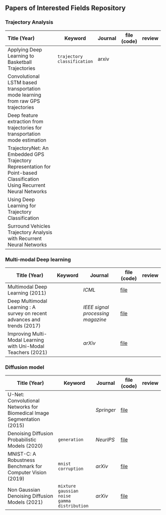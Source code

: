 ## Papers of Interested Fields Repository



### Trajectory Analysis

| Title (Year)                                                 | Keyword                             | Journal | file (code) | review |
| :----------------------------------------------------------- | ----------------------------------- | ------- | ----------- | ------ |
| Applying Deep Learning to Basketball Trajectories            | `trajectory` <br />`classification` | arxiv   |             |        |
| Convolutional LSTM based transportation mode learning from raw GPS trajectories |                                     |         |             |        |
| Deep feature extraction from trajectories for transportation mode estimation |                                     |         |             |        |
| TrajectoryNet: An Embedded GPS Trajectory Representation for Point-based Classification Using Recurrent Neural Networks |                                     |         |             |        |
| Using Deep Learning for Trajectory Classification            |                                     |         |             |        |
| Surround Vehicles Trajectory Analysis with Recurrent Neural Networks |                                     |         |             |        |



### Multi-modal Deep learning

| Title (Year)                                                 | Keyword | Journal                           | file (code)                      | review |
| ------------------------------------------------------------ | ------- | --------------------------------- | -------------------------------- | ------ |
| Multimodal Deep Learning (2011)                              |         | *ICML*                            | [file](papers/multimodal/01.pdf) |        |
| Deep Multimodal Learning : A survey on recent advances and trends (2017) |         | *IEEE signal processing magazine* | [file](papers/multimodal/02.pdf) |        |
| Improving Multi-Modal Learning with Uni-Modal Teachers (2021) |         | *arXiv*                           | [file](papers/multimodal/03.pdf) |        |



### Diffusion model

| Title (Year)                                                 | Keyword                                             | Journal    | file (code)                           | review |
| ------------------------------------------------------------ | --------------------------------------------------- | ---------- | ------------------------------------- | ------ |
| U-Net: Convolutional Networks for Biomedical Image Segmentation (2015) |                                                     | *Springer* | [file](papers/diffusion_model/01.pdf) |        |
| Denoising Diffusion Probabilistic Models (2020)              | `generation`                                        | *NeurlPS*  | [file](papers/diffusion_model/02.pdf) |        |
| MNIST-C: A Robustness Benchmark for Computer Vision (2019)   | `mnist` `corruption`                                | *arXiv*    | [file](papers/diffusion_model/03.pdf) |        |
| Non Gaussian Denoising Diffusion Models (2021)               | `mixture gaussian noise` <br />`gamma distribution` | *arXiv*    | [file](papers/diffusion_model/04.pdf) |        |

